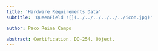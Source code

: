 ```yaml
---
title: 'Hardware Requirements Data'
subtitle: 'QueenField ![](../../../../../../icon.jpg)'

author: Paco Reina Campo

abstract: Certification. DO-254. Object.
---
```

